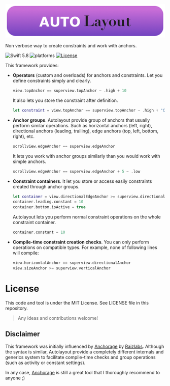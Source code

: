 <p align="center">
    <img src="Assets/Autolayout.png" alt="Logo & Name"/>
</p>

Non verbose way to create constraints and work with anchors.

![Swift 5.8](https://img.shields.io/badge/Swift-5.8-orange.svg) ![platforms](https://img.shields.io/badge/platforms-iOS%20%7C%20macOS%20%7C%20tvOS-lightgrey.svg) [![License](http://img.shields.io/:license-mit-blue.svg)](http://doge.mit-license.org)

This framework provides:
- **Operators** (custom and overloads) for anchors and constraints.
  Let you define constraints simply and clearly.
  ```swift
  view.topAnchor == superview.topAnchor ~ .high + 10
  ```
  It also lets you store the constraint after definition.
  ```swift
  let constraint = view.topAnchor == superview.topAnchor ~ .high ↑ "CustomIdentifier"
  ```
- **Anchor groups**.
  Autolayout provide group of anchors that usually perform similar operations. Such as horizontal anchors (left, right), directional anchors (leading, trailing), edge anchors (top, left, bottom, right), etc.
  ```swift
  scrollview.edgeAnchor == superview.edgeAnchor
  ```
  It lets you work with anchor groups similarly than you would work with simple anchors.
  ```swift
  scrollview.edgeAnchor == superview.edgeAnchor + 5 ~ .low
  ```
- **Constraint containers**.
  It let you store or access easily constraints created through anchor groups.
  ```swift
  let container = view.directionalEdgeAnchor >= superview.directionalEdgeAnchor + 3 ~ .required
  container.leading.constant = 10
  container.bottom.isActive = true
  ```
  Autolayout lets you perform normal constraint operations on the whole constraint container.
  ```swift
  container.constant = 10
  ```
- **Compile-time constraint creation checks**.
  You can only perform operations on compatible types. For example, none of following lines will compile:
  ```swift
  view.horizontalAnchor == superview.directionalAnchor
  view.sizeAnchor >= superview.verticalAnchor
  ```
License
=======

This code and tool is under the MIT License. See LICENSE file in this repository.

> Any ideas and contributions welcome!

## Disclaimer
This framework was initially influenced by [Anchorage](https://github.com/Raizlabs/Anchorage) by [Raizlabs](https://www.raizlabs.com). Although the syntax is similar, Autolayout provide a completely different internals and generics system to facilitate compile-time checks and group operations (such as activity or constant settings).

In any case, [Anchorage](https://github.com/Raizlabs/Anchorage) is still a great tool that I thoroughly recommend to anyone ;)
